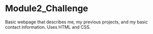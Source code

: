 # Module2_Challenge
Basic webpage that describes me, my previous projects, and my basic contact information. 
Uses HTML and CSS. 
